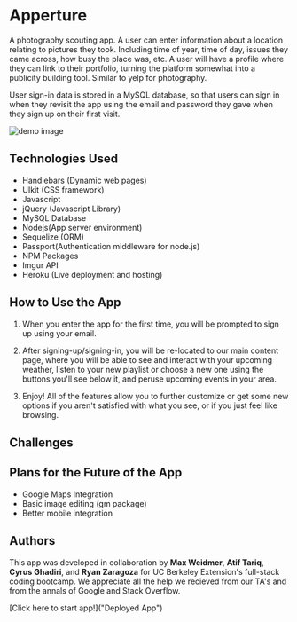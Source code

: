 Apperture
=======================================
A photography scouting app.  A user can enter information about a location relating to pictures they took. Including time of year, time of day, issues they came across, how busy the place was, etc. A user will have a profile where they can link to their portfolio, turning the platform somewhat into a publicity building tool. Similar to yelp for photography.

User sign-in data is stored in a MySQL database, so that users can sign in when they revisit the app using the email and password they gave when they sign up on their first visit.
  
![demo image]()

## Technologies Used
*   Handlebars (Dynamic web pages)
*   UIkit (CSS framework)
*   Javascript
*   jQuery (Javascript Library)
*   MySQL Database 
*   Nodejs(App server environment)
*   Sequelize (ORM)
*   Passport(Authentication middleware for node.js)
*   NPM Packages
*   Imgur API  
*   Heroku (Live deployment and hosting)

## How to Use the App

1. When you enter the app for the first time, you will be prompted to sign up using your email.
   
2. After signing-up/signing-in, you will be re-located to our main content page, where you will be able to see and interact with your upcoming weather, listen to your new playlist or choose a new one using the buttons you'll see below it, and peruse upcoming events in your area.
   
3. Enjoy! All of the features allow you to further customize or get some new options if you aren't satisfied with what you see, or if you just feel like browsing.

## Challenges



## Plans for the Future of the App

*   Google Maps Integration
*   Basic image editing (gm package)
*   Better mobile integration
  
## Authors
This app was developed in collaboration by **Max Weidmer**, **Atif Tariq**, **Cyrus Ghadiri**, and **Ryan Zaragoza** for UC Berkeley Extension's full-stack coding bootcamp. We appreciate all the help we recieved from our TA's and from the annals of Google and Stack Overflow.

   
[Click here to start app!]("Deployed App")

